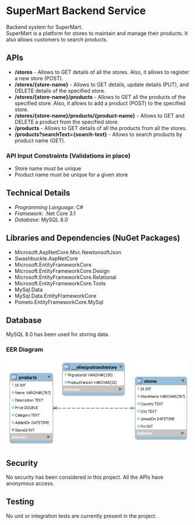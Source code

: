 # SuperMart Backend Service

Backend system for SuperMart. <br>
SuperMart is a platform for stores to maintain and manage their products.
It also allows customers to search products. <br>

## APIs

- **/stores** - Allows to GET details of all the stores. Also, it allows to register a new store (POST).
- **/stores/{store-name}** - Allows to GET details, update details (PUT), and DELETE details of the specified store.
- **/stores/{store-name}/products** - Allows to GET all the products of the specified store. Also, it allows to add a product (POST) to the specified store.
- **/stores/{store-name}/products/{product-name}** - Allows to GET and DELETE a product from the specified store.
- **/products** - Allows to GET details of all the products from all the stores.
- **/products?searchText={search-text}** - Allows to search products by product name (GET). <br>

### API Input Constraints (Validations in place)
- Store name must be unique
- Product name must be unique for a given store

## Technical Details

- *Programming Language*: C#
- *Framework*: .Net Core 3.1
- *Database*: MySQL 8.0

## Libraries and Dependencies (NuGet Packages)
- Microsoft.AspNetCore.Mvc.NewtonsoftJson
- Swashbuckle.AspNetCore
- Microsoft.EntityFrameworkCore
- Microsoft.EntityFrameworkCore.Design
- Microsoft.EntityFrameworkCore.Relational
- Microsoft.EntityFrameworkCore.Tools
- MySql.Data
- MySql.Data.EntityFrameworkCore
- Pomelo.EntityFrameworkCore.MySql

## Database
MySQL 8.0 has been used for storing data.

### EER Diagram
![alt text](https://github.com/fmshk97/SuperMart/blob/master/Diagrams/EER-dig.png?raw=true)

## Security
No security has been considered in this project. All the APIs have anonymous access.

## Testing
No unit or integration tests are currently present in the project.
